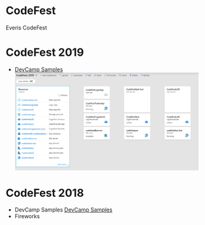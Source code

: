 # CodeFest
Everis CodeFest

# CodeFest 2019
- [DevCamp Samples](CodeFest2019/README.md)
![Portal Azure - Servicios Utilizados](CodeFest2019/CodeFest_PortalAzure.png)

# CodeFest 2018
- DevCamp Samples
[DevCamp Samples](CodeFest2018/DevCampSamples/README.md)
- Fireworks